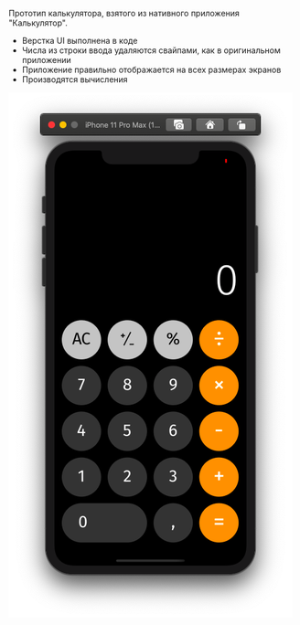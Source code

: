 
Прототип калькулятора, взятого из нативного приложения "Калькулятор".
* Верстка UI выполнена в коде
* Числа из строки ввода удаляются свайпами, как в оригинальном приложении 
* Приложение правильно отображается на всех размерах экранов
* Производятся вычисления

![alt text](https://github.com/anna-belousova/Calculator/blob/calculator/Calculator/Screenshots/Снимок%20экрана%202020-09-09%20в%2015.51.14.png)
